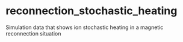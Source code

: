 # reconnection_stochastic_heating
Simulation data that shows ion stochastic heating in a magnetic reconnection situation
